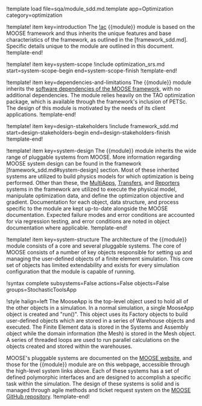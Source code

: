 !template load file=sqa/module_sdd.md.template app=Optimization category=optimization

!template! item key=introduction
The [!ac](MOOSE) {{module}} module is based on the MOOSE framework and thus inherits
the unique features and base characteristics of the framework, as outlined in the [framework_sdd.md].
Specific details unique to the module are outlined in this document.
!template-end!

!template! item key=system-scope
!include optimization_srs.md start=system-scope-begin end=system-scope-finish
!template-end!

!template! item key=dependencies-and-limitations
The {{module}} module inherits the
[software dependencies of the MOOSE framework](framework_sdd.md#dependencies-and-limitations),
with no additional dependencies. The module relies heavily on the TAO optimization package, which is available through the framework's inclusion of PETSc. The design of this module is motivated by the
needs of its client applications.
!template-end!

!template! item key=design-stakeholders
!include framework_sdd.md start=design-stakeholders-begin end=design-stakeholders-finish
!template-end!

!template! item key=system-design
The {{module}} module inherits the wide range of pluggable systems from MOOSE.
More information regarding MOOSE system design can be found in the framework
[framework_sdd.md#system-design] section. Most of these inherited systems are
utilized to build physics models for which optimization is being
performed. Other than these, the [MultiApps](MultiApps/index.md),
[Transfers](Transfers/index.md), and [Reporters](Reporters/index.md) systems
in the framework are utilized to execute the physical model, manipulate
optimization data, and define the optimization objective and gradient.
Documentation for each object, data structure, and process specific to the
module are kept up-to-date alongside the MOOSE documentation. Expected failure
modes and error conditions are accounted for via regression testing, and error
conditions are noted in object documentation where applicable.
!template-end!

!template! item key=system-structure
The architecture of the {{module}} module consists of a core and several pluggable systems.
The core of MOOSE consists of a number of key objects responsible for setting up and managing the
user-defined objects of a finite element simulation. This core set of objects has limited
extendability and exists for every simulation configuration that the module is capable of running.

!syntax complete subsystems=False actions=False objects=False groups=StochasticToolsApp

!style halign=left
The MooseApp is the top-level object used to hold all of the other objects in a simulation. In a
normal simulation, a single MooseApp object is created and "run()". This object uses its Factory
objects to build user-defined objects which are stored in a series of Warehouse objects and
executed. The Finite Element data is stored in the Systems and Assembly object while the domain
information (the Mesh) is stored in the Mesh object. A series of threaded loops are used to run
parallel calculations on the objects created and stored within the warehouses.

MOOSE's pluggable systems are documented on the [MOOSE website](https://mooseframework.inl.gov), and those
for the {{module}} module are on this webpage, accessible through the high-level system links above.
Each of these systems has a set of defined polymorphic interfaces and are designed to accomplish a
specific task within the simulation. The design of these systems is solid and is managed through agile
methods and ticket request system on the [MOOSE GitHub repository](https://github.com/idaholab/moose).
!template-end!
